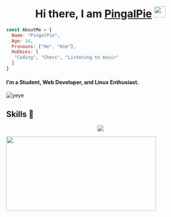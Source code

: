 <h1 align="center">Hi there, I am <b> <a href="https://pingalpie.tildevarsh.in"> PingalPie</a> </b>  <img src="https://www.emoji.co.uk/files/apple-emojis/smileys-people-ios/90-waving-hand-sign.png" width="30px"></h1>

```js
const AboutMe = {
  Name: "PingalPie",
  Age: 14,
  Pronouns: ["He", "Him"],
  Hobbies: [
   "Coding", "Chess", "Listening to music" 
  ]
}
```

#### I’m a Student, Web Developer, and Linux Enthusiast. 

![yeye](https://media.discordapp.net/attachments/870569585772994631/1001429472760827984/1001000810483830847_1.gif)

## Skills 🚀

<p align="center">
  <a href="https://skillicons.dev">
    <img src="https://skillicons.dev/icons?i=py,emacs,vim,git,html" />
  </a>
</p>



<a href="https://discord.com/users/662142170970456076">
     <img src="https://lanyard.cnrad.dev/api/662142170970456076" width="400" height="200" />
</a>
